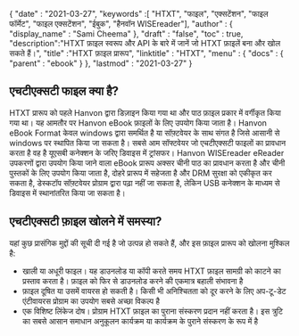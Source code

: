 {
  "date" : "2021-03-27",
  "keywords" :[ "HTXT", "फाइल", "एक्सटेंशन", "फाइल फॉर्मेट", "फाइल एक्सटेंशन", "ईबुक", "हैनवॉन WISEreader"],
  "author" : {
    "display_name" : "Sami Cheema"
},
  "draft" : "false",
  "toc" : true,
  "description":"HTXT फ़ाइल स्वरूप और API के बारे में जानें जो HTXT फ़ाइलें बना और खोल सकते हैं।",
  "title" :"HTXT फ़ाइल प्रारूप",
  "linktitle" : "HTXT",
  "menu" : {
    "docs" : {
      "parent" : "ebook"
}
},
  "lastmod" : "2021-03-27"
}

## एचटीएक्सटी फाइल क्या है? ##

HTXT प्रारूप को पहले Hanvon द्वारा डिज़ाइन किया गया था और पाठ फ़ाइल प्रकार में वर्गीकृत किया गया था। यह आमतौर पर Hanvon eBook फ़ाइलों के लिए उपयोग किया जाता है। Hanvon eBook Format केवल windows द्वारा समर्थित है या सॉफ़्टवेयर के साथ संगत है जिसे आसानी से windows पर स्थापित किया जा सकता है। सबसे आम सॉफ्टवेयर जो एचटीएक्सटी फाइलों का प्रावधान करता है वह है यूएसबी कनेक्शन के जरिए डिवाइस में ट्रांसफर। Hanvon WISEreader eReader उपकरणों द्वारा उपयोग किया जाने वाला eBook प्रारूप अक्सर चीनी पाठ का प्रावधान करता है और चीनी पुस्तकों के लिए उपयोग किया जाता है, दोहरे प्रारूप में सहेजता है और DRM सुरक्षा को एकीकृत कर सकता है, डेस्कटॉप सॉफ़्टवेयर प्रोग्राम द्वारा पढ़ा नहीं जा सकता है, लेकिन USB कनेक्शन के माध्यम से डिवाइस में स्थानांतरित किया जा सकता है।


## एचटीएक्सटी फ़ाइल खोलने में समस्या? ##

यहां कुछ प्रासंगिक मुद्दों की सूची दी गई है जो उत्पन्न हो सकते हैं, और इस फ़ाइल प्रारूप को खोलना मुश्किल है:

* खाली या अधूरी फाइल। यह डाउनलोड या कॉपी करते समय HTXT फ़ाइल सामग्री को काटने का प्रस्ताव करता है। फ़ाइल को फिर से डाउनलोड करने की एकमात्र बहाली संभावना है
* फ़ाइल दूषित या उसमें वायरस हो सकती है। किसी भी अनिश्चितता को दूर करने के लिए अप-टू-डेट एंटीवायरस प्रोग्राम का उपयोग सबसे अच्छा विकल्प है
* एक विशिष्ट लिंकेज दोष। प्रोग्राम HTXT फ़ाइल का पुराना संस्करण प्रदान नहीं करता है। इस त्रुटि का सबसे आसान समाधान अनुकूलन कार्यक्रम या कार्यक्रम के पुराने संस्करण के रूप में है


